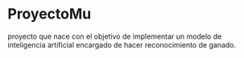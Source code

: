 # ProyectoMu
proyecto que nace con el objetivo de implementar un modelo de inteligencia artificial encargado de hacer reconocimiento de ganado.
